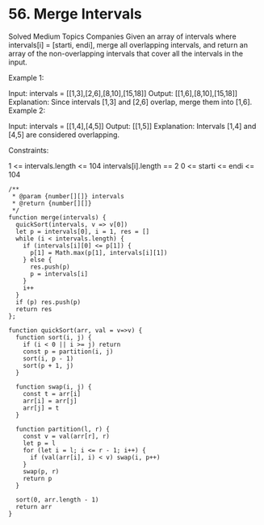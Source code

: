 # 56. Merge Intervals

Solved
Medium
Topics
Companies
Given an array of intervals where intervals[i] = [starti, endi], merge all overlapping intervals, and return an array of the non-overlapping intervals that cover all the intervals in the input.

Example 1:

Input: intervals = [[1,3],[2,6],[8,10],[15,18]]
Output: [[1,6],[8,10],[15,18]]
Explanation: Since intervals [1,3] and [2,6] overlap, merge them into [1,6].
Example 2:

Input: intervals = [[1,4],[4,5]]
Output: [[1,5]]
Explanation: Intervals [1,4] and [4,5] are considered overlapping.

Constraints:

1 <= intervals.length <= 104
intervals[i].length == 2
0 <= starti <= endi <= 104

```
/**
 * @param {number[][]} intervals
 * @return {number[][]}
 */
function merge(intervals) {
  quickSort(intervals, v => v[0])
  let p = intervals[0], i = 1, res = []
  while (i < intervals.length) {
    if (intervals[i][0] <= p[1]) {
      p[1] = Math.max(p[1], intervals[i][1])
    } else {
      res.push(p)
      p = intervals[i]
    }
    i++
  }
  if (p) res.push(p)
  return res
};

function quickSort(arr, val = v=>v) {
  function sort(i, j) {
    if (i < 0 || i >= j) return
    const p = partition(i, j)
    sort(i, p - 1)
    sort(p + 1, j)
  }

  function swap(i, j) {
    const t = arr[i]
    arr[i] = arr[j]
    arr[j] = t
  }

  function partition(l, r) {
    const v = val(arr[r], r)
    let p = l
    for (let i = l; i <= r - 1; i++) {
      if (val(arr[i], i) < v) swap(i, p++)
    }
    swap(p, r)
    return p
  }

  sort(0, arr.length - 1)
  return arr
}
```
